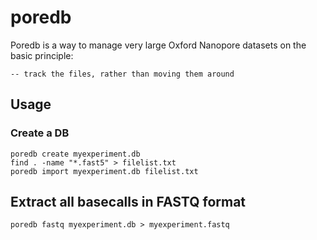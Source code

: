 # poredb

Poredb is a way to manage very large Oxford Nanopore datasets on the basic principle:

	-- track the files, rather than moving them around

## Usage

### Create a DB

	poredb create myexperiment.db
	find . -name "*.fast5" > filelist.txt
	poredb import myexperiment.db filelist.txt

## Extract all basecalls in FASTQ format

	poredb fastq myexperiment.db > myexperiment.fastq



